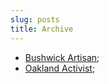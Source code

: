 ```yaml
---
slug: posts
title: Archive
---
```


- [Bushwick Artisan](/blog/posts/bushwick-artisan);
- [Oakland Activist](/blog/posts/oakland-activist);
